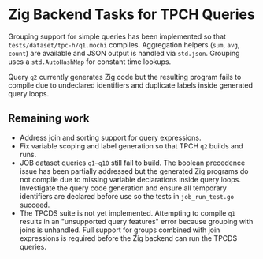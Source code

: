 # Zig Backend Tasks for TPCH Queries

Grouping support for simple queries has been implemented so that
`tests/dataset/tpc-h/q1.mochi` compiles. Aggregation helpers (`sum`, `avg`,
`count`) are available and JSON output is handled via `std.json`. Grouping uses
a `std.AutoHashMap` for constant time lookups.

Query `q2` currently generates Zig code but the resulting program fails to
compile due to undeclared identifiers and duplicate labels inside generated
query loops.

Remaining work
---------------

- Address join and sorting support for query expressions.
- Fix variable scoping and label generation so that TPCH `q2` builds and runs.
- JOB dataset queries `q1`–`q10` still fail to build. The boolean precedence
  issue has been partially addressed but the generated Zig programs do not
  compile due to missing variable declarations inside query loops. Investigate
  the query code generation and ensure all temporary identifiers are declared
  before use so the tests in `job_run_test.go` succeed.
- The TPCDS suite is not yet implemented. Attempting to compile `q1` results
  in an "unsupported query features" error because grouping with joins is
  unhandled. Full support for groups combined with join expressions is required
  before the Zig backend can run the TPCDS queries.
